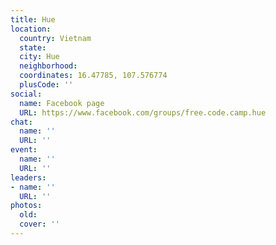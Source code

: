 ```yaml
---
title: Hue
location:
  country: Vietnam
  state: 
  city: Hue
  neighborhood: 
  coordinates: 16.47785, 107.576774
  plusCode: ''
social:
  name: Facebook page
  URL: https://www.facebook.com/groups/free.code.camp.hue
chat:
  name: ''
  URL: ''
event:
  name: ''
  URL: ''
leaders:
- name: ''
  URL: ''
photos:
  old: 
  cover: ''
---
```

